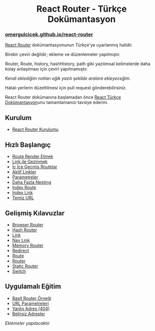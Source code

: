<h1 align="center">React Router - Türkçe Dokümantasyon</h1>

<h3><a href="https://omergulcicek.github.io/react-router/">omergulcicek.github.io/react-router</a></h3>

<a href="https://github.com/reactjs/react-router-tutorial">React Router</a> dokümantasyonunun Türkçe'ye uyarlanmış halidir.

Birebir çeviri değildir; ekleme ve düzenlemeler yapılmıştır.

Router, Route, history, hashHistory, path gibi yazılımsal kelimelerde daha kolay anlaşılması için çeviri yapılmamıştır.

<i>Kendi eklediğim notları eğik yazılı şekilde aralara ekleyeceğim.</i>

Hatalı yerlerin düzeltilmesi için pull request gönderebilirsiniz.

React Router dokümanına başlamadan önce <a href="https://github.com/omergulcicek/reactjs">React Türkçe Dokümantasyon</a>unu tamamlamanızı tavsiye ederim.

<h2>Kurulum</h2>

- <a href="https://omergulcicek.github.io/react-router/kurulum/react-router-kurulumu">React Router Kurulumu</a>

<h2>Hızlı Başlangıç</h2>

- <a href="https://omergulcicek.github.io/react-router/hizli-baslangic/route-render-etmek">Route Render Etmek</a>
- <a href="https://omergulcicek.github.io/react-router/hizli-baslangic/link-ile-gezinmek">Link ile Gezinmek</a>
- <a href="https://omergulcicek.github.io/react-router/hizli-baslangic/ic-ice-gecmis-routelar">İç İçe Geçmiş Routelar</a>
- <a href="https://omergulcicek.github.io/react-router/hizli-baslangic/aktif-linkler">Aktif Linkler</a>
- <a href="https://omergulcicek.github.io/react-router/hizli-baslangic/parametreler">Parametreler</a>
- <a href="https://omergulcicek.github.io/react-router/hizli-baslangic/daha-fazla-nesting">Daha Fazla Nesting</a>
- <a href="https://omergulcicek.github.io/react-router/hizli-baslangic/index-route">Index Route</a>
- <a href="https://omergulcicek.github.io/react-router/hizli-baslangic/index-link">Index Link</a>
- <a href="https://omergulcicek.github.io/react-router/hizli-baslangic/temiz-url">Temiz URL</a>

<h2>Gelişmiş Kılavuzlar</h2>

- <a href="https://omergulcicek.github.io/react-router/gelismis-kilavuzlar/browser-router">Browser Router</a>
- <a href="https://omergulcicek.github.io/react-router/gelismis-kilavuzlar/hash-router">Hash Router</a>
- <a href="https://omergulcicek.github.io/react-router/gelismis-kilavuzlar/link">Link</a>
- <a href="https://omergulcicek.github.io/react-router/gelismis-kilavuzlar/nav-link">Nav Link</a>
- <a href="https://omergulcicek.github.io/react-router/gelismis-kilavuzlar/memory-router">Memory Router</a>
- <a href="https://omergulcicek.github.io/react-router/gelismis-kilavuzlar/redirect">Redirect</a>
- <a href="https://omergulcicek.github.io/react-router/gelismis-kilavuzlar/route">Route</a>
- <a href="https://omergulcicek.github.io/react-router/gelismis-kilavuzlar/router">Router</a>
- <a href="https://omergulcicek.github.io/react-router/gelismis-kilavuzlar/static-router">Static Router</a>
- <a href="https://omergulcicek.github.io/react-router/gelismis-kilavuzlar/switch">Switch</a>

<h2>Uygulamalı Eğitim</h2>

- <a href="https://omergulcicek.github.io/react-router/uygulamali-egitim/basit-router-ornegi">Basit Router Örneği</a>
- <a href="https://omergulcicek.github.io/react-router/uygulamali-egitim/url-parametreleri">URL Parametreleri</a>
- <a href="https://omergulcicek.github.io/react-router/uygulamali-egitim/yanlis-adres-404">Yanlış Adres (404)</a>
- <a href="https://omergulcicek.github.io/react-router/uygulamali-egitim/belirsiz-adres">Belirsiz Adresler</a>

<i>Eklemeler yapılacaktır.</i>
